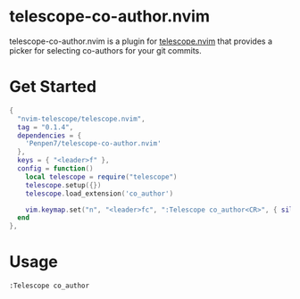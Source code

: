 # telescope-co-author.nvim

telescope-co-author.nvim is a plugin for [telescope.nvim](https://github.com/nvim-telescope/telescope.nvim) that provides a picker for selecting co-authors for your git commits.

# Get Started

```lua
{
  "nvim-telescope/telescope.nvim",
  tag = "0.1.4",
  dependencies = {
    'Penpen7/telescope-co-author.nvim'
  },
  keys = { "<leader>f" },
  config = function()
    local telescope = require("telescope")
    telescope.setup({})
    telescope.load_extension('co_author')

    vim.keymap.set("n", "<leader>fc", ":Telescope co_author<CR>", { silent = true })
  end
},
```

# Usage

`:Telescope co_author`
